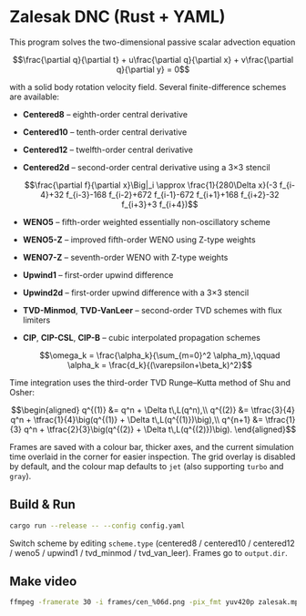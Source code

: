 # Zalesak DNC (Rust + YAML)

This program solves the two-dimensional passive scalar advection equation

```math
\frac{\partial q}{\partial t} + u\frac{\partial q}{\partial x} + v\frac{\partial q}{\partial y} = 0
```

with a solid body rotation velocity field. Several finite-difference schemes are
available:

* **Centered8** – eighth-order central derivative
* **Centered10** – tenth-order central derivative
* **Centered12** – twelfth-order central derivative
* **Centered2d** – second-order central derivative using a 3×3 stencil

  ```math
  \frac{\partial f}{\partial x}\Big|_i \approx \frac{1}{280\Delta x}(-3 f_{i-4}+32 f_{i-3}-168 f_{i-2}+672 f_{i-1}-672 f_{i+1}+168 f_{i+2}-32 f_{i+3}+3 f_{i+4})
  ```

* **WENO5** – fifth-order weighted essentially non-oscillatory scheme
* **WENO5-Z** – improved fifth-order WENO using Z-type weights
* **WENO7-Z** – seventh-order WENO with Z-type weights
* **Upwind1** – first-order upwind difference
* **Upwind2d** – first-order upwind difference with a 3×3 stencil
* **TVD-Minmod**, **TVD-VanLeer** – second-order TVD schemes with flux limiters
* **CIP**, **CIP-CSL**, **CIP-B** – cubic interpolated propagation schemes

  ```math
  \omega_k = \frac{\alpha_k}{\sum_{m=0}^2 \alpha_m},\qquad \alpha_k = \frac{d_k}{(\varepsilon+\beta_k)^2}
  ```

Time integration uses the third-order TVD Runge–Kutta method of Shu and Osher:

```math
\begin{aligned}
q^{(1)} &= q^n + \Delta t\,L(q^n),\\
q^{(2)} &= \tfrac{3}{4} q^n + \tfrac{1}{4}\big(q^{(1)} + \Delta t\,L(q^{(1)})\big),\\
q^{n+1} &= \tfrac{1}{3} q^n + \tfrac{2}{3}\big(q^{(2)} + \Delta t\,L(q^{(2)})\big).
\end{aligned}
```

Frames are saved with a colour bar, thicker axes, and the current simulation
time overlaid in the corner for easier inspection. The grid overlay is
disabled by default, and the colour map defaults to `jet` (also supporting
`turbo` and `gray`).

## Build & Run
```bash
cargo run --release -- --config config.yaml
```

Switch scheme by editing `scheme.type` (centered8 / centered10 / centered12 / weno5 / upwind1 / tvd_minmod / tvd_van_leer). Frames go to `output.dir`.

## Make video
```bash
ffmpeg -framerate 30 -i frames/cen_%06d.png -pix_fmt yuv420p zalesak.mp4
```

